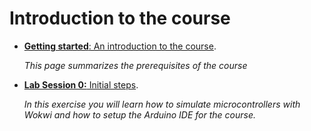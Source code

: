 # Introduction to the course

* [**Getting started**: An introduction to the course](./getting_started/README.md).

    *This page summarizes the prerequisites of the course*

* [**Lab Session 0:** Initial steps](./lab0/README.md).
  
    *In this exercise you will learn how to simulate microcontrollers with Wokwi and how to setup the Arduino IDE for the course.*

